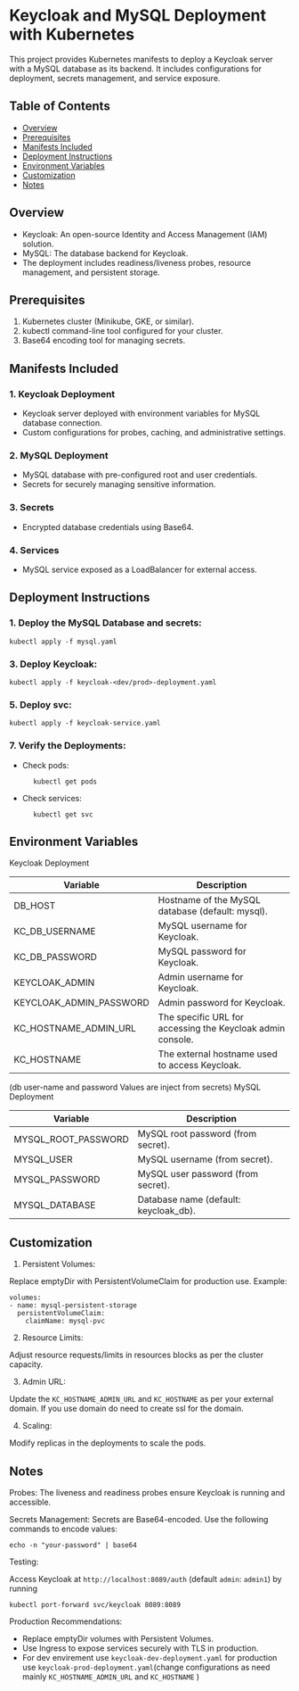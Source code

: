 # Keycloak and MySQL Deployment with Kubernetes

This project provides Kubernetes manifests to deploy a Keycloak server with a MySQL database as its backend. It includes configurations for deployment, secrets management, and service exposure.


## Table of Contents

 - [Overview](#Overview)
 - [Prerequisites](#Prerequisites)
 - [Manifests Included](#Manifests-Included)
 - [Deployment Instructions](#Deployment-Instructions)
 - [Environment Variables](#Environment-Variables)
 - [Customization](#Customization)
 - [Notes](#Notes)

## Overview

* Keycloak: An open-source Identity and Access Management (IAM) solution.
* MySQL: The database backend for Keycloak.
* The deployment includes readiness/liveness probes, resource management, and persistent storage.

## Prerequisites

1. Kubernetes cluster (Minikube, GKE, or similar).
2. kubectl command-line tool configured for your cluster.
3. Base64 encoding tool for managing secrets.


## Manifests Included

### 1. Keycloak Deployment

* Keycloak server deployed with environment variables for MySQL database connection.
* Custom configurations for probes, caching, and administrative settings.

### 2. MySQL Deployment

* MySQL database with pre-configured root and user credentials.
* Secrets for securely managing sensitive information.

### 3. Secrets

* Encrypted database credentials using Base64.

### 4. Services

* MySQL service exposed as a LoadBalancer for external access.

## Deployment Instructions

### 1. Deploy the MySQL Database and secrets:
```
kubectl apply -f mysql.yaml
```
### 3. Deploy Keycloak:
```
kubectl apply -f keycloak-<dev/prod>-deployment.yaml
```
### 5. Deploy svc:
```
kubectl apply -f keycloak-service.yaml
```
### 7. Verify the Deployments:

* Check pods:
```
      kubectl get pods
```
* Check services:
```
      kubectl get svc
```
## Environment Variables

Keycloak Deployment

|Variable|Description| 
|-----------|--------------|
|DB_HOST|Hostname of the MySQL database (default: mysql).|
|KC_DB_USERNAME|MySQL username for Keycloak.|
|KC_DB_PASSWORD|MySQL password for Keycloak.|
|KEYCLOAK_ADMIN|Admin username for Keycloak.|
|KEYCLOAK_ADMIN_PASSWORD|Admin password for Keycloak.|
|KC_HOSTNAME_ADMIN_URL|The specific URL for accessing the Keycloak admin console.|
KC_HOSTNAME|The external hostname used to access Keycloak.|

(db user-name and password Values are inject from secrets)
MySQL Deployment

|Variable|Description|
|---------|----------|
|MYSQL_ROOT_PASSWORD|MySQL root password (from secret).|
|MYSQL_USER|MySQL username (from secret).|
|MYSQL_PASSWORD|MySQL user password (from secret).|
|MYSQL_DATABASE|Database name (default: keycloak_db).|




## Customization

1. Persistent Volumes:

Replace emptyDir with PersistentVolumeClaim for production use.
Example:
```
volumes:
- name: mysql-persistent-storage
  persistentVolumeClaim:
    claimName: mysql-pvc
```
2. Resource Limits:

Adjust resource requests/limits in resources blocks as per the cluster capacity.

3. Admin URL:

Update the ```KC_HOSTNAME_ADMIN_URL``` and ```KC_HOSTNAME``` as per your external domain. If you use domain do need to create ssl for the domain.

4. Scaling:

Modify replicas in the deployments to scale the pods.

## Notes

Probes: The liveness and readiness probes ensure Keycloak is running and accessible.

Secrets Management: Secrets are Base64-encoded. Use the following commands to encode values:
```
echo -n "your-password" | base64
```

Testing:

Access Keycloak at ```http://localhost:8089/auth``` (default ```admin```: ```admin1```)
by running
```
kubectl port-forward svc/keycloak 8089:8089 
```
Production Recommendations:

* Replace emptyDir volumes with Persistent Volumes.
* Use Ingress to expose services securely with TLS in production.
* For dev envirement use ```keycloak-dev-deployment.yaml``` for production use ```keycloak-prod-deployment.yaml```(change configurations as need mainly ``` KC_HOSTNAME_ADMIN_URL ``` and ``` KC_HOSTNAME ``` )

